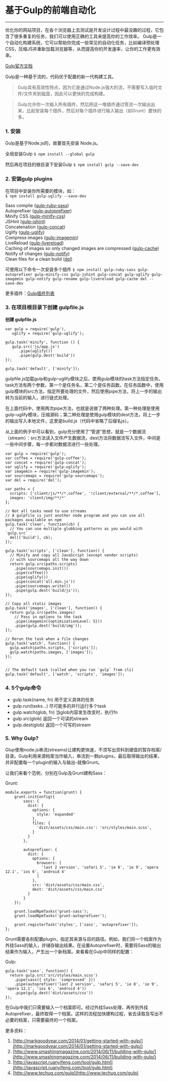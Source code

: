 <link href="http://cdn.bootcss.com/highlight.js/8.0/styles/monokai_sublime.min.css" rel="stylesheet">
<script src="http://cdn.bootcss.com/highlight.js/8.0/highlight.min.js"></script>
<script >hljs.initHighlightingOnLoad();</script>



# 基于Gulp的前端自动化
***

优化你的网站项目，在各个浏览器上去测试是开发设计过程中最没趣的过程，它包含了很多重复的任务，我们可以使用正确的工具来提高你的工作效率。
Gulp是一个自动化构建系统，它可以帮助你完成一些常见的自动化任务，比如编译预处理CSS，压缩JS并重新加载浏览器等，从而提高你的开发速率，让你的工作更有效率。


[Gulp官方文档](https://github.com/gulpjs/gulp/tree/master/docs)  

Gulp是一种基于流的，代码优于配置的新一代构建工具。 

> Gulp具有高效性特点，因为它是通过Node.js强大的流，不需要写入临时文件/文件夹到磁盘，因此可以更快的完成构建。 

> Gulp允许你一次输入所有插件，然后把这一堆插件通过管流一次输出出来，比起安装每个插件，然后对每个插件进行输入输出（如Grunt）要快的多。


### 1. 安装

Gulp是基于Node.js的，故要首先安装 Node.js。

全局安装Gulp
```$ npm install --global gulp```   

然后再在项目的根目录下安装Gulp
```$ npm install gulp --save-dev```  


### 2. 安装gulp plugins

在项目中安装你所需要的模块，如：  
```$ npm install gulp-uglify --save-dev```

 

Sass compile  (<a href="https://github.com/sindresorhus/gulp-ruby-sass" target="_blank">gulp-ruby-sass</a>)  
Autoprefixer (<a href="https://github.com/Metrime/gulp-autoprefixer" target="_blank">gulp-autoprefixer</a>)  
Minify CSS (<a href="https://github.com/jonathanepollack/gulp-minify-css" target="_blank">gulp-minify-css</a>)  
JSHint (<a href="https://github.com/wearefractal/gulp-jshint" target="_blank">gulp-jshint</a>)  
Concatenation (<a href="https://github.com/wearefractal/gulp-concat" target="_blank">gulp-concat</a>)  
Uglify (<a href="https://github.com/terinjokes/gulp-uglify" target="_blank">gulp-uglify</a>)  
Compress images (<a href="https://github.com/sindresorhus/gulp-imagemin" target="_blank">gulp-imagemin</a>)  
LiveReload (<a href="https://github.com/vohof/gulp-livereload" target="_blank">gulp-livereload</a>)  
Caching of images so only changed images are compressed (<a href="https://github.com/jgable/gulp-cache/" target="_blank">gulp-cache</a>)  
Notify of changes (<a href="https://github.com/mikaelbr/gulp-notify" target="_blank">gulp-notify</a>)  
Clean files for a clean build (<a href="https://www.npmjs.org/package/del" target="_blank">del</a>)  

可使用以下命令一次安装多个插件
```$ npm install gulp-ruby-sass gulp-autoprefixer gulp-minify-css gulp-jshint gulp-concat gulp-uglify gulp-imagemin gulp-notify gulp-rename gulp-livereload gulp-cache del --save-dev```

更多插件：[Gulp插件列表](http://gulpjs.com/plugins/)




### 3. 在项目根目录下创建 gulpfile.js

**创建 gulpfile.js**

    var gulp = require('gulp'),
       uglify = require('gulp-uglify');

    gulp.task('minify', function () {
       gulp.src('js/app.js')
          .pipe(uglify())
          .pipe(gulp.dest('build'))
    });

    gulp.task('default', ['minify']);


gulpfile.js加载gulp和gulp-uglify模块之后，使用gulp模块的task方法指定任务。
task方法有两个参数，第一个是任务名，第二个是任务函数。在任务函数中，使用gulp模块的src方法，指定所要处理的文件，然后使用pipe方法，将上一步的输出转为当前的输入，进行链式处理。

在上面代码中，使用两次pipe方法，也就是说做了两种处理。第一种处理是使用gulp-uglify模块，压缩源码；第二种处理是使用gulp模块的dest方法，将上一步的输出写入本地文件，这里是build.js（代码中省略了后缀名js）。

从上面的例子中可以看到，gulp充分使用了“管道”思想，就是一个数据流（stream）：src方法读入文件产生数据流，dest方法将数据流写入文件，中间是一些中间步骤，每一步都对数据流进行一些处理。



    var gulp = require('gulp');
    var coffee = require('gulp-coffee');
    var concat = require('gulp-concat');
    var uglify = require('gulp-uglify');
    var imagemin = require('gulp-imagemin');
    var sourcemaps = require('gulp-sourcemaps');
    var del = require('del');
     
    var paths = {
      scripts: ['client/js/**/*.coffee', '!client/external/**/*.coffee'],
      images: 'client/img/**/*'
    };
     
    // Not all tasks need to use streams
    // A gulpfile is just another node program and you can use all packages available on npm
    gulp.task('clean', function(cb) {
      // You can use multiple globbing patterns as you would with `gulp.src`
      del(['build'], cb);
    });
     
    gulp.task('scripts', ['clean'], function() {
      // Minify and copy all JavaScript (except vendor scripts)
      // with sourcemaps all the way down
      return gulp.src(paths.scripts)
        .pipe(sourcemaps.init())
        .pipe(coffee())
        .pipe(uglify())
        .pipe(concat('all.min.js'))
        .pipe(sourcemaps.write())
        .pipe(gulp.dest('build/js'));
    });
     
    // Copy all static images
    gulp.task('images', ['clean'], function() {
      return gulp.src(paths.images)
        // Pass in options to the task
        .pipe(imagemin({optimizationLevel: 5}))
        .pipe(gulp.dest('build/img'));
    });
     
    // Rerun the task when a file changes
    gulp.task('watch', function() {
      gulp.watch(paths.scripts, ['scripts']);
      gulp.watch(paths.images, ['images']);
    });

     
    // The default task (called when you run `gulp` from cli)
    gulp.task('default', ['watch', 'scripts', 'images']);


### 4.  5个gulp命令

* gulp.task(name, fn) 用于定义具体的任务
* gulp.run(tasks...) 尽可能多的并行运行多个task
* gulp.watch(glob, fn) 当glob内容发生改变时，执行fn
* gulp.src(glob) 返回一个可读的stream
* gulp.dest(glob) 返回一个可写的stream



### 5. Why Gulp?

Glup使用node.js串流(streams)让建构更快速，不须写出资料到硬盘的暂存档案/目录。Gulp利用来源档案当作输入，串流到一群plugins，最后取得输出的结果，并非配置每一个plugin的输入与输出–就像Grunt。 

让我们来看个范例，分别在Gulp及Grunt建构Sass：

Grunt:

	module.exports = function(grunt) {
		grunt.initConfig({
			sass: {  
			  dist: {
			    options: {
			      style: 'expanded'
			    },
			    files: {
			      'dist/assets/css/main.css': 'src/styles/main.scss',
			    }
			  }
			},
			
			autoprefixer: {  
			  dist: {
			    options: {
			      browsers: [
			        'last 2 version', 'safari 5', 'ie 8', 'ie 9', 'opera 12.1', 'ios 6', 'android 4'
			      ]
			    },
			    src: 'dist/assets/css/main.css',
			    dest: 'dist/assets/css/main.css'
			  }
			}
		});

		grunt.loadNpmTasks('grunt-sass');     
        grunt.loadNpmTasks('grunt-autoprefixer');  
		
		grunt.registerTask('styles', ['sass', 'autoprefixer']); 
	};	
 
Grunt需要各别配置plugin，指定其来源与目的路径。例如，我们将一个档案作为外挂Sass的输入，并储存输出结果。在设置Autoprefixer时，需要将Sass的输出结果作为输入，产生出一个新档案。来看看在Gulp中同样的配置：


Gulp:

	gulp.task('sass', function() {  
	  return gulp.src('src/styles/main.scss')
	    .pipe(sass({ style: 'compressed' }))
	    .pipe(autoprefixer('last 2 version', 'safari 5', 'ie 8', 'ie 9', 'opera 12.1', 'ios 6', 'android 4'))
	    .pipe(gulp.dest('dist/assets/css'))
	});

在Gulp中我们只需要输入一个档案即可。经过外挂Sass处理，再传到外挂Autoprefixer，最终取得一个档案。这样的流程加快建构过程，省去读取及写出不必要的档案，只需要最终的一个档案。


更多资料：  
1. [http://markgoodyear.com/2014/01/getting-started-with-gulp/](http://markgoodyear.com/2014/01/getting-started-with-gulp/)  
2. [http://www.smashingmagazine.com/2014/06/11/building-with-gulp/](http://www.smashingmagazine.com/2014/06/11/building-with-gulp/)  
3. [http://javascript.ruanyifeng.com/tool/gulp.html](http://javascript.ruanyifeng.com/tool/gulp.html)  
4. [http://www.techug.com/gulp](http://www.techug.com/gulp)  

